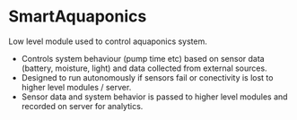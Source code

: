# SmartAquaponics
Low level module used to control aquaponics system. 
- Controls system behaviour (pump time etc) based on sensor data (battery, moisture, light) and data collected from external sources. 
- Designed to run autonomously if sensors fail or conectivity is lost to higher level modules / server. 
- Sensor data and system behavior is passed to higher level modules and recorded on server for analytics.
